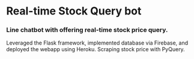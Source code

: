 # Real-time Stock Query bot
### Line chatbot with offering real-time stock price query.
Leveraged the Flask framework, implemented database via Firebase, and deployed the webapp using Heroku. Scraping stock price with PyQuery.